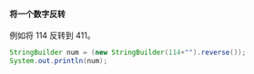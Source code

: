 #### 将一个数字反转

例如将 114 反转到 411。

```java
StringBuilder num = (new StringBuilder(114+"").reverse());
System.out.println(num);
```

